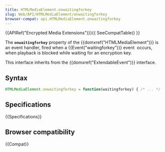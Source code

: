 ```yaml
---
title: HTMLMediaElement.onwaitingforkey
slug: Web/API/HTMLMediaElement/onwaitingforkey
browser-compat: api.HTMLMediaElement.onwaitingforkey
---
```

{{APIRef("Encrypted Media Extensions")}}{{ SeeCompatTable() }}

The **`onwaitingforkey`** property of
the {{domxref("HTMLMediaElement")}} is an event handler, fired when a
{{Event("waitingforkey")}} event  occurs, when playback is blocked while waiting
for an encryption key.

This interface inherits from the {{domxref("ExtendableEvent")}} interface.

## Syntax

```js
HTMLMediaElement.onwaitingforkey = function(waitingforkey) { /* ... */ }
```

## Specifications

{{Specifications}}

## Browser compatibility

{{Compat}}
